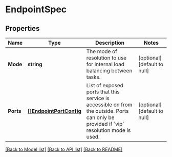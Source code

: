 # EndpointSpec

## Properties
Name | Type | Description | Notes
------------ | ------------- | ------------- | -------------
**Mode** | **string** | The mode of resolution to use for internal load balancing between tasks.  | [optional] [default to null]
**Ports** | [**[]EndpointPortConfig**](EndpointPortConfig.md) | List of exposed ports that this service is accessible on from the outside. Ports can only be provided if &#x60;vip&#x60; resolution mode is used.  | [optional] [default to null]

[[Back to Model list]](../README.md#documentation-for-models) [[Back to API list]](../README.md#documentation-for-api-endpoints) [[Back to README]](../README.md)


